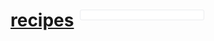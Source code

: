 
<html lang="en-US">
  <head>
    <meta charset="UTF-8">
    <meta http-equiv="X-UA-Compatible" content="IE=edge">
    <meta name="viewport" content="width=device-width, initial-scale=1">
    <meta name="mobile-web-app-capable" content="yes">
    <meta name="theme-color" content="#ff473e">
    <title>recipes</title>
    <meta property="og:title" content="recipes">
    <meta property="og:locale" content="en_US">
    <meta property="og:url" content="https://www.timetler.com/recipes/">
    <meta property="og:site_name" content="recipes">
    <link rel="canonical" href="https://www.timetler.com/recipes/">
    <link rel="stylesheet" href="./assets/css/style.css">
    <link rel="icon" href="./favicon.png" type="image/png" />
    <link rel="manifest" href="./manifest.json">
    <link rel="apple-touch-icon" sizes="180x180" href="favicon-180.png">
    <link type="application/opensearchdescription+xml" rel="search" href="./search.xml"/>
    <style>
      body {
        overflow-y: scroll;
      }
      .markdown-body h1 {
        display: flex;
      }
      .markdown-body form {
        margin-left: 10px;
      }
      .markdown-body input {
        color: #808080;
        font-weight: 400;
        margin: 0;
        padding: 0 10px;
        border: 1px solid #eaecef;
        border-radius: 3px;
        width: 100%;
        flex: 1 1;
      }
    </style>
  </head>
  <body>
    <div class="container-lg px-3 my-5 markdown-body">
      <h1>
        <a href="./">recipes</a>
        <form id="search_form" autocomplete="off">
          <input id="search_input">
        </form>
      </h1>
      <ul id="list">
      </ul>
    </div>
    <script>
      // Filter files by search term match and clean out non recipe files
      const filterFiles = (filter) => {
        filter = filter.toLowerCase()
        return (file) => {
          const filePath = file.path;
          const fileName = filePath.replace('.md', '').toLowerCase().replace(/-/g, '');
          const isMarkdown = (/.md$/).test(filePath);
          const isNotLicense = filePath !== 'LICENSE.md';
          const isInFilter = filter.split(' ')
            .every((token) => fileName.indexOf(token.toLowerCase()) !== -1)
          return isMarkdown && isNotLicense && isInFilter;
        }
      }
      // Match by closest to start of word then earliest word
      const matchScore = (file, filter) => {
        const fileWords = file.name.replace('.md', '').toLowerCase().split('-');
        filter = filter.toLowerCase()
        let wordIndex;
        let letterPosition;
        for (wordIndex = 0; wordIndex < fileWords.length; wordIndex++) {
          letterPosition = fileWords[wordIndex].indexOf(filter)
          if (letterPosition > -1) break;
        }
        if (letterPosition < 0) {
          letterPosition = 100;
        }
        return wordIndex + letterPosition * 100;
      }
      // Sort files by best match
      const sortFiles = (filter) => {
        filter = filter.toLowerCase()
        return (fileA, fileB) => {
          return matchScore(fileA, filter) < matchScore(fileB, filter) ? -1 : 1;
        }
      }
      // Render search result list
      const updateList = (data, filter = '') => {
        let htmlString = '';
        for (let file of data.filter(filterFiles(filter)).sort(sortFiles(filter))) {
          const fileName = file.path.replace('.md', '');
          const fileDisplayName = fileName.split('-').join(' ');
          htmlString += `<li><a href="${fileName}">${fileDisplayName}</a></li>`;
        }
        document.getElementById('list').innerHTML = htmlString;
      }
      // Quick navigate to file if perfect match
      const navigateToFile = (data, filter = '') => {
        files = data.filter(filterFiles(filter));
        if (files.length === 1) {
          const fileName = files[0].path.replace('.md', '');
          document.location = fileName;
        }
      }
      (async () => {
        // Get GitHub repository file info
        const response = await fetch('https://api.github.com/repos/Tracking-the-trackers/Tracking-the-trackers.github.io/contents/PDFs//');
        const data = await response.json();
        // Initialize search fields and results
        const search_form = document.getElementById('search_form');
        const search_input = document.getElementById('search_input');
        const search_value = decodeURIComponent(document.location.search.replace('?', '').replace(/\+/g, ' '));
        search_input.value = search_value;
        navigateToFile(data, search_value);
        updateList(data, search_value);
        // Configure search box events
        search_form.addEventListener('submit', (event) => {
          event.preventDefault();
          navigateToFile(data, search_input.value);
        })
        search_input.addEventListener('input', (event) => {
          updateList(data, event.target.value);
        })
        document.addEventListener('keypress', (event) => {
          search_input.focus()
        })
      })()
      // Register service worker
      if (navigator.serviceWorker && !navigator.serviceWorker.controller) {
        navigator.serviceWorker.register('./serviceworker.js');
      }
    </script>
  <body>
</html>
